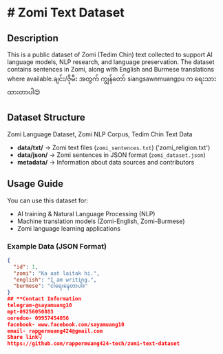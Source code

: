 # # Zomi Text Dataset

## Description  
This is a public dataset of Zomi (Tedim Chin) text collected to support AI language models, NLP research, and language preservation. The dataset contains sentences in Zomi, along with English and Burmese translations where available.ချင်း/ဇိုမီး အတွက် ကျွန်တော် siangsawnmuangpu က ရေးသားထားတာပါ😍

## Dataset Structure  
Zomi Language Dataset, Zomi NLP Corpus, Tedim Chin Text Data
- **data/txt/** → Zomi text files (`zomi_sentences.txt`)  ('zomi_religion.txt')
- **data/json/** → Zomi sentences in JSON format (`zomi_dataset.json`)  
- **metadata/** → Information about data sources and contributors  

## Usage Guide  
You can use this dataset for:  
- AI training & Natural Language Processing (NLP)  
- Machine translation models (Zomi-English, Zomi-Burmese)  
- Zomi language learning applications  

### **Example Data (JSON Format)**
```json
{
  "id": 1,
  "zomi": "Ka aat laitak hi.",
  "english": "I am writing.",
  "burmese": "ငါရေးနေတာပါ။"
}
## **Contact Information
telegram-@sayamuang10
mpt-09256050883
ooredoo- 09957454056
facebook- www.facebook.com/sayamuang10
email- rappermuang424@gmail.com
Share link👇
https://github.com/rappermuang424-tech/zomi-text-dataset
